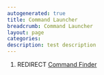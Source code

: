 ```yaml
---
autogenerated: true
title: Command Launcher
breadcrumb: Command Launcher
layout: page
categories: 
description: test description
---
```


1.  REDIRECT [Command Finder](Command_Finder )
